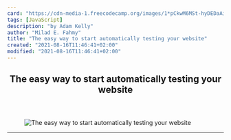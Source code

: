 ```yaml
---
card: "https://cdn-media-1.freecodecamp.org/images/1*pCkwM6MSt-hyDEDaAifufg.jpeg"
tags: [JavaScript]
description: "by Adam Kelly"
author: "Milad E. Fahmy"
title: "The easy way to start automatically testing your website"
created: "2021-08-16T11:46:41+02:00"
modified: "2021-08-16T11:46:41+02:00"
---
```

<div class="site-wrapper">
<main id="site-main" class="site-main outer">
<div class="inner">
<article class="post-full post tag-javascript tag-tech tag-programming tag-coding tag-technology ">
<header class="post-full-header">
<h1 class="post-full-title">The easy way to start automatically testing your website</h1>
</header>
<figure class="post-full-image">
<picture>
<source media="(max-width: 700px)" sizes="1px" srcset="data:image/gif;base64,R0lGODlhAQABAIAAAAAAAP///yH5BAEAAAAALAAAAAABAAEAAAIBRAA7 1w">
<source media="(min-width: 701px)" sizes="(max-width: 800px) 400px,
(max-width: 1170px) 700px,
1400px" srcset="https://cdn-media-1.freecodecamp.org/images/1*pCkwM6MSt-hyDEDaAifufg.jpeg 300w,
https://cdn-media-1.freecodecamp.org/images/1*pCkwM6MSt-hyDEDaAifufg.jpeg 600w,
https://cdn-media-1.freecodecamp.org/images/1*pCkwM6MSt-hyDEDaAifufg.jpeg 1000w,
https://cdn-media-1.freecodecamp.org/images/1*pCkwM6MSt-hyDEDaAifufg.jpeg 2000w">
<img onerror="this.style.display='none'" src="https://cdn-media-1.freecodecamp.org/images/1*pCkwM6MSt-hyDEDaAifufg.jpeg" alt="The easy way to start automatically testing your website">
</picture>
</figure>
<section class="post-full-content">
<div class="post-content medium-migrated-article">
</div>
<hr>
</section>
</article>
</div>
</main>
</div>
<!-- Google Tag Manager (noscript) -->
<!-- End Google Tag Manager (noscript) -->
